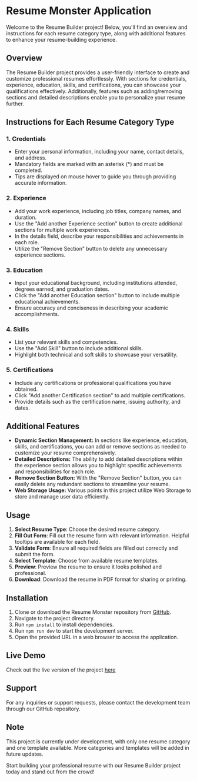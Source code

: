 # Resume Monster Application

Welcome to the Resume Builder project! Below, you'll find an overview and instructions for each resume category type, along with additional features to enhance your resume-building experience.

## Overview

The Resume Builder project provides a user-friendly interface to create and customize professional resumes effortlessly. With sections for credentials, experience, education, skills, and certifications, you can showcase your qualifications effectively. Additionally, features such as adding/removing sections and detailed descriptions enable you to personalize your resume further.

## Instructions for Each Resume Category Type

### 1. Credentials
- Enter your personal information, including your name, contact details, and address.
- Mandatory fields are marked with an asterisk (*) and must be completed.
- Tips are displayed on mouse hover to guide you through providing accurate information.

### 2. Experience
- Add your work experience, including job titles, company names, and duration.
- Use the "Add another Experience section" button to create additional sections for multiple work experiences.
- In the details field, describe your responsibilities and achievements in each role.
- Utilize the "Remove Section" button to delete any unnecessary experience sections.

### 3. Education
- Input your educational background, including institutions attended, degrees earned, and graduation dates.
- Click the "Add another Education section" button to include multiple educational achievements.
- Ensure accuracy and conciseness in describing your academic accomplishments.

### 4. Skills
- List your relevant skills and competencies.
- Use the "Add Skill" button to include additional skills.
- Highlight both technical and soft skills to showcase your versatility.

### 5. Certifications
- Include any certifications or professional qualifications you have obtained.
- Click "Add another Certification section" to add multiple certifications.
- Provide details such as the certification name, issuing authority, and dates.

## Additional Features

- **Dynamic Section Management:** In sections like experience, education, skills, and certifications, you can add or remove sections as needed to customize your resume comprehensively.
- **Detailed Descriptions:** The ability to add detailed descriptions within the experience section allows you to highlight specific achievements and responsibilities for each role.
- **Remove Section Button:** With the "Remove Section" button, you can easily delete any redundant sections to streamline your resume.
- **Web Storage Usage:** Various points in this project utilize Web Storage to store and manage user data efficiently.

## Usage
1. **Select Resume Type**: Choose the desired resume category.
2. **Fill Out Form**: Fill out the resume form with relevant information. Helpful tooltips are available for each field.
3. **Validate Form**: Ensure all required fields are filled out correctly and submit the form.
4. **Select Template**: Choose from available resume templates.
5. **Preview**: Preview the resume to ensure it looks polished and professional.
6. **Download**: Download the resume in PDF format for sharing or printing.

## Installation
1. Clone or download the Resume Monster repository from [GitHub](https://github.com/umar-anwar-dev/resume-monster).
2. Navigate to the project directory.
3. Run `npm install` to install dependencies.
4. Run `npm run dev` to start the development server.
5. Open the provided URL in a web browser to access the application.

## Live Demo
Check out the live version of the project [here](https://resume-monster.vercel.app/)

## Support
For any inquiries or support requests, please contact the development team through our GitHub repository.

## Note
This project is currently under development, with only one resume category and one template available. More categories and templates will be added in future updates.

Start building your professional resume with our Resume Builder project today and stand out from the crowd!



